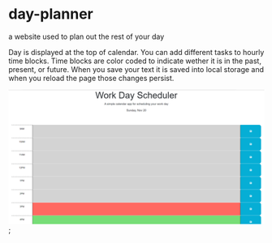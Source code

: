 # day-planner
a website used to plan out the rest of your day

Day is displayed at the top of calendar.
You can add different tasks to hourly time blocks.
Time blocks are color coded to indicate wether it is in the past, present, or future.
When you save your text it is saved into local storage and when you reload the page those changes persist.

![Alt text](./Assets/screenshot%20for%20day%20planner.PNG);

